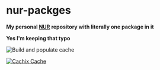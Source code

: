 # nur-packges

**My personal [NUR](https://github.com/nix-community/NUR) repository with literally one package in it**

**Yes I'm keeping that typo**


<!-- Remove this if you don't use github actions -->
![Build and populate cache](https://github.com/JuxGD/nur-packges/workflows/Build%20and%20populate%20cache/badge.svg)

<!--
Uncomment this if you use travis:

[![Build Status](https://travis-ci.com/<YOUR_TRAVIS_USERNAME>/nur-packages.svg?branch=master)](https://travis-ci.com/<YOUR_TRAVIS_USERNAME>/nur-packages)
-->
[![Cachix Cache](https://img.shields.io/badge/cachix-JuxGD-blue.svg)](https://JuxGD.cachix.org)